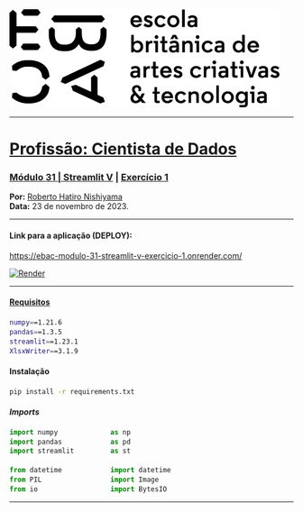 <img src="https://raw.githubusercontent.com/rhatiro/previsao-renda/main/ebac-course-utils/media/logo/newebac_logo_black_half.png" alt="ebac-logo">

---

# [**Profissão: Cientista de Dados**](https://github.com/rhatiro/Curso_EBAC-Profissao_Cientista_de_Dados)
### [**Módulo 31** | Streamlit V](https://github.com/rhatiro/Curso_EBAC-Profissao_Cientista_de_Dados/tree/main/Modulo_31_-_Streamlit_V) | [Exercício 1](https://github.com/rhatiro/Curso_EBAC-Profissao_Cientista_de_Dados/tree/main/Modulo_31_-_Streamlit_V/Exercicio%201)

**Por:** [Roberto Hatiro Nishiyama](https://www.linkedin.com/in/rhatiro/)<br>
**Data:** 23 de novembro de 2023.

---

#### Link para a aplicação (DEPLOY):
https://ebac-modulo-31-streamlit-v-exercicio-1.onrender.com/

[![Render](https://img.shields.io/badge/Render-46E3B7?&logo=render&logoColor=white)](https://ebac-modulo-31-streamlit-v-exercicio-1.onrender.com/)

---

#### [Requisitos](https://github.com/rhatiro/Curso_EBAC-Profissao_Cientista_de_Dados/blob/main/Modulo_31_-_Streamlit_V/Exercicio%201/requirements.txt)
```bash
numpy==1.21.6
pandas==1.3.5
streamlit==1.23.1
XlsxWriter==3.1.9
```

#### Instalação
```bash
pip install -r requirements.txt
```

#### *Imports*
```python
import numpy             as np
import pandas            as pd
import streamlit         as st

from datetime            import datetime
from PIL                 import Image
from io                  import BytesIO
```

---
